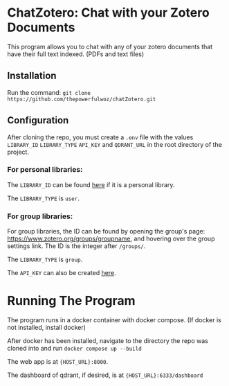 # ChatZotero: Chat with your Zotero Documents
This program allows you to chat with any of your zotero documents that have their full text indexed. (PDFs and text files)

## Installation

Run the command:
```git clone https://github.com/thepowerfulwoz/chatZotero.git```

## Configuration
After cloning the repo, you must create a `.env` file with the values `LIBRARY_ID` `LIBRARY_TYPE` `API_KEY` and `QDRANT_URL` in the root directory of the project.
### For personal libraries:
The `LIBRARY_ID` can be found [here](https://www.zotero.org/settings/keys) if it is a personal library. 

The `LIBRARY_TYPE` is `user`.
### For group libraries:
For group libraries, the ID can be found by opening the group's page: https://www.zotero.org/groups/groupname, and hovering over the group settings link. The ID is the integer after `/groups/`. 

The `LIBRARY_TYPE` is `group`.

The `API_KEY` can also be created [here](https://www.zotero.org/settings/keys). 

# Running The Program
The program runs in a docker container with docker compose. (If docker is not installed, install docker)

After docker has been installed, navigate to the directory the repo was cloned into and run `docker compose up --build`

The web app is at `{HOST_URL}:8000`.

The dashboard of qdrant, if desired, is at `{HOST_URL}:6333/dashboard`


